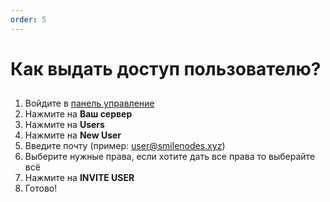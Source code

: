 ```yaml
---
order: 5
---
```


# Как выдать доступ пользователю?

##

1. Войдите в [панель управление](https://game.smilenodes.xyz)
2. Нажмите на **Ваш сервер**
3. Нажмите на **Users**
4. Нажмите на **New User**
5. Введите почту (пример: user@smilenodes.xyz)
6. Выберите нужные права, если хотите дать все права то выберайте всё
7. Нажмите на **INVITE USER**
8. Готово!

